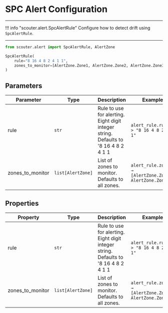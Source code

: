 # SPC Alert Configuration

---

!!! info "scouter.alert.SpcAlertRule"
Configure how to detect drift using `SpcAlertRule`.

---

```py
from scouter.alert import SpcAlertRule, AlertZone

SpcAlertRule(
    rule="8 16 4 8 2 4 1 1",
    zones_to_monitor=[AlertZone.Zone1, AlertZone.Zone2, AlertZone.Zone3, AlertZone.Zone4]
)
```

## Parameters

| Parameter           | Type              | Description                                                                 | Example                                 |
|---------------------|-------------------|-----------------------------------------------------------------------------|-----------------------------------------|
| rule                | `str`             | Rule to use for alerting. Eight digit integer string. Defaults to '8 16 4 8 2 4 1 1 | `alert_rule.rule -> "8 16 4 8 2 4 1 1"` |
| zones_to_monitor    | `list[AlertZone]` |  List of zones to monitor. Defaults to all zones.                  | `alert_rule.zones → [AlertZone.Zone1, AlertZone.Zone2]`                 |

## Properties

| Property              | Type        | Description                                                                         | Example                              |
|-----------------------|-------------|-------------------------------------------------------------------------------------|--------------------------------------|
| rule                | `str`             | Rule to use for alerting. Eight digit integer string. Defaults to '8 16 4 8 2 4 1 1 | `alert_rule.rule -> "8 16 4 8 2 4 1 1"` |
| zones_to_monitor    | `list[AlertZone]` |  List of zones to monitor. Defaults to all zones.                  | `alert_rule.zones → [AlertZone.Zone1, AlertZone.Zone2]`                 |